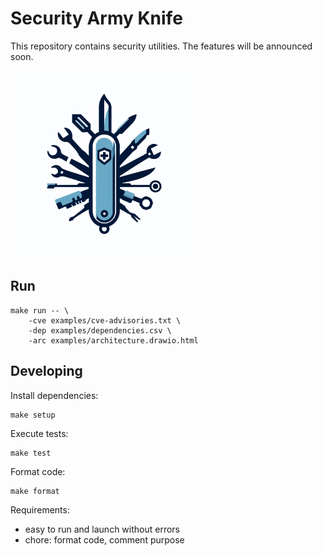 # Security Army Knife

This repository contains security utilities. The features will be announced soon.

![alt text](logo.png)

## Run

```
make run -- \
    -cve examples/cve-advisories.txt \
    -dep examples/dependencies.csv \
    -arc examples/architecture.drawio.html
```

## Developing

Install dependencies:

```
make setup
```

Execute tests:

```
make test
```

Format code:

```
make format
```

Requirements:

- easy to run and launch without errors
- chore: format code, comment purpose
